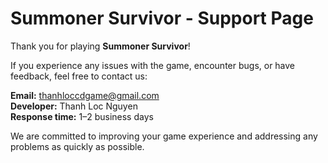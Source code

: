 # Summoner Survivor - Support Page

Thank you for playing **Summoner Survivor**!

If you experience any issues with the game, encounter bugs, or have feedback, feel free to contact us:

**Email:** thanhloccdgame@gmail.com  
**Developer:** Thanh Loc Nguyen  
**Response time:** 1–2 business days

We are committed to improving your game experience and addressing any problems as quickly as possible.
